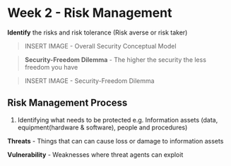 # Week 2 - Risk Management

**Identify** the risks and risk tolerance (Risk averse or risk taker)

> INSERT IMAGE - Overall Security Conceptual Model

> **Security-Freedom Dilemma** - The higher the security the less freedom you have

> INSERT IMAGE - Security-Freedom Dilemma

## Risk Management Process

1. Identifying what needs to be protected e.g. Information assets (data, equipment(hardware & software), people and procedures)

**Threats** - Things that can can cause loss or damage to information assets

**Vulnerability** - Weaknesses where threat agents can exploit
